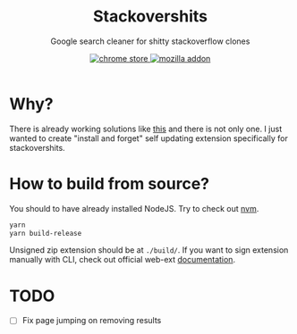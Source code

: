 <header style="text-align: center">

# Stackovershits
Google search cleaner for shitty stackoverflow clones

<a href="#">
    <img src="https://img.shields.io/chrome-web-store/v/idcideoaglaophnpmbdckpfjplaamaip" alt="chrome store" />
</a>
<a href="https://addons.mozilla.org/en-US/firefox/addon/stackovershits/">
    <img src="https://img.shields.io/amo/v/stackovershits" alt="mozilla addon">
</a>

</header>


# Why?
There is already working solutions like [this](https://github.com/iorate/uBlacklist#uBlacklist) and there is not only
one.
I just wanted to create "install and forget" self updating extension specifically for stackovershits.

# How to build from source?
You should to have already installed NodeJS. Try to check out [nvm](https://github.com/nvm-sh/nvm).
```bash
yarn
yarn build-release
```
Unsigned zip extension should be at `./build/`. If you want to sign extension manually with CLI, check out official
web-ext [documentation](https://extensionworkshop.com/documentation/develop/getting-started-with-web-ext/).


# TODO
- [ ] Fix page jumping on removing results
